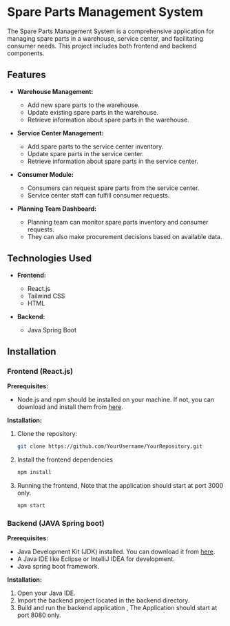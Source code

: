 # Spare Parts Management System

The Spare Parts Management System is a comprehensive application for managing spare parts in a warehouse, service center, and facilitating consumer needs. This project includes both frontend and backend components.

## Features

- **Warehouse Management:**
  - Add new spare parts to the warehouse.
  - Update existing spare parts in the warehouse.
  - Retrieve information about spare parts in the warehouse.

- **Service Center Management:**
  - Add spare parts to the service center inventory.
  - Update spare parts in the service center.
  - Retrieve information about spare parts in the service center.

- **Consumer Module:**
  - Consumers can request spare parts from the service center.
  - Service center staff can fulfill consumer requests.

- **Planning Team Dashboard:**
  - Planning team can monitor spare parts inventory and consumer requests.
  - They can also make procurement decisions based on available data.

## Technologies Used

- **Frontend:**
  - React.js
  - Tailwind CSS
  - HTML

- **Backend:**
  - Java Spring Boot

## Installation

### Frontend (React.js)

**Prerequisites:**
- Node.js and npm should be installed on your machine. If not, you can download and install them from [here](https://nodejs.org/).

**Installation:**
1. Clone the repository:
   ```bash
   git clone https://github.com/YourUsername/YourRepository.git
2. Install the frontend dependencies
   ```bash
   npm install
3. Running the frontend, Note that the application should start at port 3000 only.
   ```bash
   npm start

### Backend (JAVA Spring boot)
**Prerequisites:**
- Java Development Kit (JDK) installed. You can download it from [here](https://www.oracle.com/java/technologies/downloads/).
- A Java IDE like Eclipse or IntelliJ IDEA for development.
- Java spring boot framework.

**Installation:**
1. Open your Java IDE.
2. Import the backend project located in the backend directory.
3. Build and run the backend application , The Application should start at port 8080 only.

